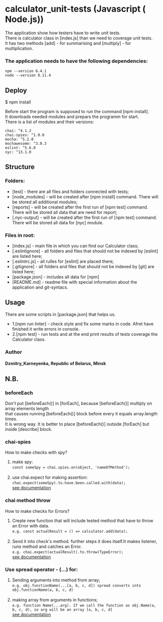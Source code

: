 # calculator_unit-tests (Javascript ( Node.js))

The application show how testers have to write unit tests.<br>
There is calculator class in [index.js] than we need to coverage unit tests.<br>
It has two methods [add] - for summarising and [multiply] - for multiplication.<br>

### The application needs to have the following dependencies:

    npm --version 6.4.1
    node --version 8.11.4

## Deploy
$ npm install

Before start the program is supposed to run the command [npm install].<br>
It downloads needed modules and prepars the programm for start.<br>
There is a list of modules and their versions:

    chai: ^4.1.2
    chai-spies: ^1.0.0
    mocha: ^5.2.0
    mochawesome: ^3.0.3
    eslint: ^5.6.0
    nyc: ^13.1.0

## Structure 
### Folders:

- [test] - there are all files and folders connected with tests;
- [node_modules] - will be created after [npm install] command. There will be stored all additional modules;
- [reports] - will be created after the first run of [npm test] command. There will be stored all data that are need for report;
- [.nyc-output] - will be created after the first run of [npm test] command. There will be stored all data for [nyc] module.

### Files in root:

- [index.js] - main file in which you can find our Calculator class;
- [.eslintignore] - all folders and files that should not be indexed by [eslint] are listed here;
- [.eslintrc.js] - all rulles for [eslint] are placed there;
- [.gitignore] -  all folders and files that should not be indexed by [git] are listed here;
- [package.json] - includes all data for [npm]
- [README.md] - readme file with special information about the application and git-syntacs. 

## Usage

There are some scripts in [package.json] that helps us.<br>

* 1.[npm run linter] - check style and fix some marks in code. Afret have finished it write errors in console.
* 2.[npm test] - run tests and at the end print results of tests coverage the Calculator class.

### Author
#### Dzmitry_Karneyenka, Republic of Belarus, Minsk

## N.B.
### beforeEach
Don't put [beforeEach()] in [forEach], because [beforeEach()] multiply on array elements length<br>
that causes running [beforeEach()] block before every it equals array.length times.<br>
It is wrong way. It is better to place [beforeEach()] outside [forEach] but inside [describe] block.

### chai-spies
How to make checks with spy?<br>
 1. make spy: <br>
`const someSpy = chai.spies.on(object, 'nameOfMethod');`<br><br>
 2. use chai.expect for making assertion:<br>
`chai.expect(someSpy).to.have.been.called.with(data);`<br>
[see documentation](http://www.chaijs.com/plugins/chai-spies/)<br>

### chai method throw
How to make checks for Errors?<br>
1. Create new function that will include tested method that have to throw an Error with data.<br>
`e.g. const actualResult = () => calculator.add(data);`<br><br>
2. Send it into check's method. further steps it does itself.It makes listener, runs method and catches an Error.<br>
`e.g. chai.expect(actualResult).to.throw(TypeError);`<br>
[see documentation](https://www.chaijs.com/api/bdd/#method_throw)<br>

### Use spread operator - (...) for:
1. Sending arguments into method from array;<br>
`e.g. obj.functionName(...[a, b, c, d]) spread converts into obj.functionName(a, b, c, d) `<br><br>
2. making array from arguments in functions;<br>
`e.g. function Name(...arg). If we call the function as obj.Name(a, b, c, d), so arg will be an array [a, b, c, d]`<br>
[see documentation](https://developer.mozilla.org/ru/docs/Web/JavaScript/Reference/Operators/Spread_syntax)<br>
